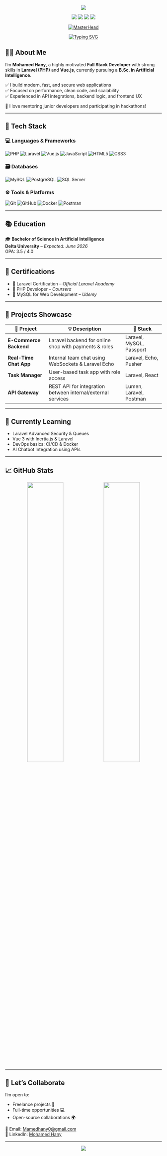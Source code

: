 <!-- Banner -->
<p align="center">
  <img src="https://capsule-render.vercel.app/api?type=waving&color=0B5ED7&height=200&section=header&text=Mohamed%20Hany&fontSize=40&fontColor=ffffff" />
</p>

<p align="center">
  <a href="mailto:Mamedhany0@gmail.com"><img src="https://img.shields.io/badge/Email-D14836?style=flat&logo=gmail&logoColor=white"/></a>
  <a href="https://www.linkedin.com/in/mohamed-hany-b05b71341/"><img src="https://img.shields.io/badge/LinkedIn-0A66C2?style=flat&logo=linkedin&logoColor=white"/></a>
  <img src="https://img.shields.io/badge/Location-Egypt-black?style=flat"/>
  <img src="https://img.shields.io/badge/Hire%20Me-Freelancer-informational?style=flat&logo=upwork"/>
</p>
<div align="center">

[![MasterHead](https://github-readme-streak-stats.herokuapp.com?user=engmohamedhany&theme=radical&hide_border=true&background=0D1117&sideNums=5D3FD3&currStreakNum=FFFFFF&sideLabels=FFFFFF&dates=9B9B9B)](https://git.io/streak-stats)

[![Typing SVG](https://readme-typing-svg.demolab.com?font=Fira+Code&weight=700&size=28&duration=3000&pause=500&color=5D3FD3&center=true&vCenter=true&width=600&lines=10x+Backend+Performance;AI-Powered+Solutions;Enterprise+Scalability;Data-Driven+Architecture)](https://git.io/typing-svg)

</div>

## 👨‍💻 About Me

I’m **Mohamed Hany**, a highly motivated **Full Stack Developer** with strong skills in **Laravel (PHP)** and **Vue.js**, currently pursuing a **B.Sc. in Artificial Intelligence**.

✅ I build modern, fast, and secure web applications  
✅ Focused on performance, clean code, and scalability  
✅ Experienced in API integrations, backend logic, and frontend UX  

🧠 I love mentoring junior developers and participating in hackathons!

---

## 🔧 Tech Stack

### 💻 Languages & Frameworks
![PHP](https://img.shields.io/badge/PHP-777BB4?style=flat&logo=php&logoColor=white)
![Laravel](https://img.shields.io/badge/Laravel-FC4949?style=flat&logo=laravel&logoColor=white)
![Vue.js](https://img.shields.io/badge/Vue.js-42B883?style=flat&logo=vue.js&logoColor=white)
![JavaScript](https://img.shields.io/badge/JavaScript-F7DF1E?style=flat&logo=javascript&logoColor=black)
![HTML5](https://img.shields.io/badge/HTML5-E34F26?style=flat&logo=html5&logoColor=white)
![CSS3](https://img.shields.io/badge/CSS3-1572B6?style=flat&logo=css3&logoColor=white)

### 🗃️ Databases
![MySQL](https://img.shields.io/badge/MySQL-005C84?style=flat&logo=mysql&logoColor=white)
![PostgreSQL](https://img.shields.io/badge/PostgreSQL-316192?style=flat&logo=postgresql&logoColor=white)
![SQL Server](https://img.shields.io/badge/SQL%20Server-CC2927?style=flat&logo=microsoft-sql-server&logoColor=white)

### ⚙️ Tools & Platforms
![Git](https://img.shields.io/badge/Git-F05032?style=flat&logo=git&logoColor=white)
![GitHub](https://img.shields.io/badge/GitHub-181717?style=flat&logo=github&logoColor=white)
![Docker](https://img.shields.io/badge/Docker-2496ED?style=flat&logo=docker&logoColor=white)
![Postman](https://img.shields.io/badge/Postman-FF6C37?style=flat&logo=postman&logoColor=white)

---

## 📚 Education

🎓 **Bachelor of Science in Artificial Intelligence**  
**Delta University** – *Expected: June 2026*  
GPA: 3.5 / 4.0

---

## 🏅 Certifications

- 🥇 Laravel Certification – *Official Laravel Academy*  
- 🥈 PHP Developer – *Coursera*  
- 🥉 MySQL for Web Development – *Udemy*

---

## 📂 Projects Showcase

| 🔧 Project | 💡 Description | 🚀 Stack |
|-----------|----------------|---------|
| **E-Commerce Backend** | Laravel backend for online shop with payments & roles | Laravel, MySQL, Passport |
| **Real-Time Chat App** | Internal team chat using WebSockets & Laravel Echo | Laravel, Echo, Pusher |
| **Task Manager** | User-based task app with role access | Laravel, React |
| **API Gateway** | REST API for integration between internal/external services | Lumen, Laravel, Postman |

---

## 🧠 Currently Learning

- Laravel Advanced Security & Queues  
- Vue 3 with Inertia.js & Laravel  
- DevOps basics: CI/CD & Docker  
- AI Chatbot Integration using APIs  

---

## 📈 GitHub Stats

<p align="center">
  <img src="https://github-readme-stats.vercel.app/api?username=engmohamedhany&show_icons=true&theme=radical" width="48%"/>
  <img src="https://github-readme-streak-stats.herokuapp.com/?user=engmohamedhany&theme=radical" width="48%"/>
</p>

---

## 🤝 Let’s Collaborate

I’m open to:  
- Freelance projects 💼  
- Full-time opportunities 💻  
- Open-source collaborations 🌍  

📩 Email: [Mamedhany0@gmail.com](mailto:Mamedhany0@gmail.com)  
🔗 LinkedIn: [Mohamed Hany](https://www.linkedin.com/in/mohamed-hany-b05b71341/)

---

<p align="center">
  <img src="https://capsule-render.vercel.app/api?type=waving&color=0B5ED7&height=100&section=footer"/>
</p>
